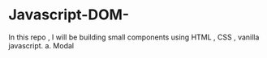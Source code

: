 # Javascript-DOM-
In this repo ,  I will be  building small components using HTML , CSS , vanilla javascript.
a. Modal 
